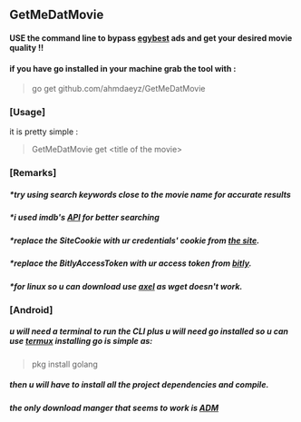 ## GetMeDatMovie
#### USE the command line to bypass [egybest](https://egy.best/) ads and get your desired movie quality !!
#### if you have go installed in your machine grab the tool with :
>go get github.com/ahmdaeyz/GetMeDatMovie
### [Usage]
it is pretty simple :
> GetMeDatMovie get \<title of the movie\>
### [Remarks]
##### *try using search keywords close to the movie name for accurate results
##### *i used imdb's [API](https://github.com/StalkR/imdb) for better searching 
##### *replace the SiteCookie with ur credentials' cookie from [the site](https://egy.best/).
##### *replace the BitlyAccessToken with ur access token from [bitly](https://bitly.com).
##### *for linux so u can download use [axel](https://github.com/axel-download-accelerator/axel) as wget doesn't work.
### [Android]
##### u will need a terminal to run the CLI plus u will need go installed so u can use [termux](https://github.com/termux/termux-app) installing go is simple as:
> pkg install golang
##### then u will have to install all the project dependencies and compile.
##### the only download manger that seems to work is [ADM](https://play.google.com/store/apps/details?id=com.dv.adm) 
